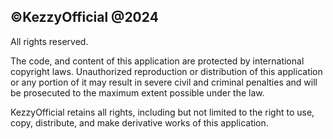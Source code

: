 ## ©KezzyOfficial @2024
All rights reserved.

The code, and content of this application are protected by international copyright laws. Unauthorized reproduction or distribution of this application or any portion of it may result in severe civil and criminal penalties and will be prosecuted to the maximum extent possible under the law.

KezzyOfficial retains all rights, including but not limited to the right to use, copy, distribute, and make derivative works of this application.

